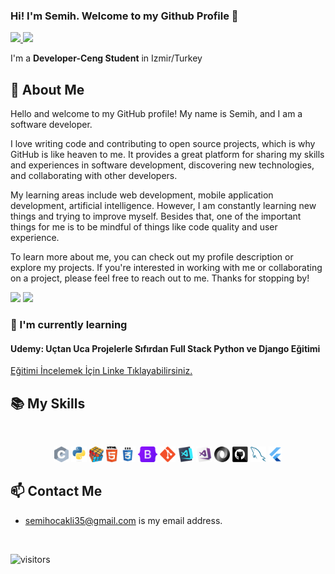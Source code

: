 ### Hi! I'm Semih. Welcome to my Github Profile 👋


<a href="https://github.com/Semihocakli">
  <img height="150" src="https://github-readme-stats.vercel.app/api?username=Semihocakli&show_icons=true&theme=dark&include_all_commits=true&count_private=true"/>
  <img height="150" src="https://github-readme-stats.vercel.app/api/top-langs/?username=Semihocakli&theme=dark"/>
</a>


I'm a **Developer-Ceng Student** in Izmir/Turkey


## 📖 About Me

Hello and welcome to my GitHub profile! My name is Semih, and I am a software developer.

I love writing code and contributing to open source projects, which is why GitHub is like heaven to me. It provides a great platform for sharing my skills and experiences in software development, discovering new technologies, and collaborating with other developers.

My learning areas include web development, mobile application development, artificial intelligence. However, I am constantly learning new things and trying to improve myself. Besides that, one of the important things for me is to be mindful of things like code quality and user experience.

To learn more about me, you can check out my profile description or explore my projects. If you're interested in working with me or collaborating on a project, please feel free to reach out to me. Thanks for stopping by!
<p>
  
<a href="https://www.linkedin.com/in/ocaklisemih/"><img src="https://img.shields.io/badge/Linkedin-%23303036?logo=linkedin&color=%23303036&style=flat-square"></a>
<a href="https://medium.com/@semihocakli">
<img src="https://img.shields.io/badge/Medium-%23303036?logo=medium&color=%23303036&style=flat-square">
</a>

</p>

### 🌱  I'm currently learning 
#### Udemy: Uçtan Uca Projelerle Sıfırdan Full Stack Python ve Django Eğitimi
[Eğitimi İncelemek İçin Linke Tıklayabilirsiniz.](http://lnk.ktlzr.co/gtrpdj)





## 📚 My Skills

<br>
<p align="center">
    <code><img title="C" height="25" src="https://raw.githubusercontent.com/Semihocakli/semihocakli/main/images/c.svg"></code>
    <code><img title="Python" height="25" src="https://raw.githubusercontent.com/Semihocakli/semihocakli/main/images/python-original.svg"></code>
    <code><img title="Problem Solving" height="25" src="https://raw.githubusercontent.com/Semihocakli/semihocakli/main/images/problemSolving.png"></code>
    <code><img title="HTML5" height="25" src="https://raw.githubusercontent.com/Semihocakli/semihocakli/main/images/html5.svg"></code>
    <code><img title="CSS" height="25" src="https://raw.githubusercontent.com/Semihocakli/semihocakli/main/images/css.svg"></code>
    <code><img title="BootStrap" height="25" src="https://raw.githubusercontent.com/Semihocakli/semihocakli/main/images/Bootstrap_logo.svg.png"></code>
    <code><img title="Git" height="25" src="https://raw.githubusercontent.com/Semihocakli/semihocakli/main/images/git-original.svg"></code>
    <code><img title="Visual Studio Code" height="25" src="https://raw.githubusercontent.com/Semihocakli/semihocakli/main/images/vscode.png"></code>
    <code><img title="Microsoft Visual Studio" height="25" src="https://raw.githubusercontent.com/Semihocakli/semihocakli/main/images/visualstudio.png"></code>
    <code><img title="JSON" height="25" src="https://raw.githubusercontent.com/Semihocakli/semihocakli/main/images/json.svg"></code>
    <code><img title="GitHub" height="25" src="https://raw.githubusercontent.com/Semihocakli/semihocakli/main/images/github.svg"></code>
    <code><img title="MySQL" height="25" src="https://raw.githubusercontent.com/Semihocakli/semihocakli/main/images/mysql.svg"></code>
   <code><img title="Flutter" height="25" src="https://raw.githubusercontent.com/Semihocakli/semihocakli/main/images/fluuter.svg.png"></code>
  </p>

## 📫 Contact Me
- semihocakli35@gmail.com is my email address. 


<br>

![visitors](https://img.shields.io/badge/dynamic/json?color=informational&label=visitor%20count&query=value&url=https://api.countapi.xyz/hit/Semihocakli.Semihocakli/readme)
